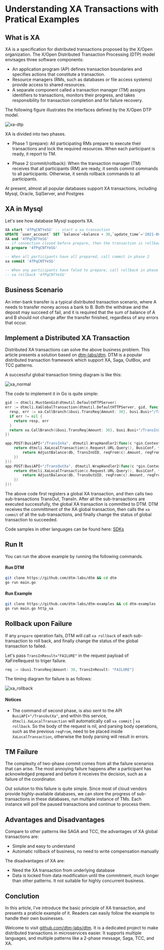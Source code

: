 # Understanding XA Transactions with Pratical Examples

## What is XA

XA is a specification for distributed transactions proposed by the X/Open organization.
The X/Open Distributed Transaction Processing (DTP) model envisages three software
components:
- An application program (AP) defines transaction boundaries and specifies actions that constitute a transaction.
- Resource managers (RMs, such as databases or file access systems) provide access to shared resources.
- A separate component called a transaction manager (TM) assigns identifiers to transactions, monitors their progress, and takes responsibility for transaction completion and for failure recovery.

The following figure illustrates the interfaces defined by the X/Open DTP model.

![xa-dtp](../imgs/xa-dtp.jpeg)

XA is divided into two phases.

 - Phase 1 (prepare): All participating RMs prepare to execute their transactions and lock the required resources.
   When each participant is ready, it report to TM.

 - Phase 2 (commit/rollback): When the transaction manager (TM) receives that all participants (RM) are ready, it sends commit commands to all participants. Otherwise, it sends rollback commands to all participants.

At present, almost all popular databases support XA transactions, including Mysql, Oracle, SqlServer, and Postgres

## XA in Mysql
Let's see how database Mysql supports XA.

``` sql
XA start '4fPqCNTYeSG' -- start a xa transaction
UPDATE `user_account` SET `balance`=balance + 30,`update_time`='2021-06-09 11:50:42.438' WHERE user_id = 1
XA end '4fPqCNTYeSG'
-- if connection closed before prepare, then the transaction is rollback automaticly
XA prepare '4fPqCNTYeSG'

-- When all participants have all prepared, call commit in phase 2
xa commit '4fPqCNTYeSG'

-- When any participants have faled to prepare, call rollback in phase 2
-- xa rollback '4fPqCNTYeSG'
```

## Business Scenario
An inter-bank transfer is a typical distributed transaction scenario, where A needs to transfer money across a bank to B. Both the withdraw and the deposit may succeed of fail, and it is required that the sum of balance of A and B should not change after the transfer finished, regardless of any errors that occur.

## Implement a Distributed XA Transaction

Distributed XA transactions can solve the above business problem. This article presents a solution based on [dtm-labs/dtm](https://github.com/dtm-labs/dtm). DTM is a popular distributed transaction framework which support XA, Saga, OutBox, and TCC patterns.

A successful global transaction timing diagram is like this:

![xa_normal](../imgs/xa_normal.jpg)

The code to implement it in Go is quite simple:

``` go
gid := dtmcli.MustGenGid(dtmutil.DefaultHTTPServer)
err := dtmcli.XaGlobalTransaction(dtmutil.DefaultHTTPServer, gid, func(xa *dtmcli.Xa) (*resty.Response, error) {
  resp, err := xa.CallBranch(&busi.TransReq{Amount: 30}, busi.Busi+"/TransOutXa")
  if err != nil {
    return resp, err
  }
  return xa.CallBranch(&busi.TransReq{Amount: 30}, busi.Busi+"/TransInXa")
})

app.POST(BusiAPI+"/TransInXa", dtmutil.WrapHandler2(func(c *gin.Context) interface{} {
	return dtmcli.XaLocalTransaction(c.Request.URL.Query(), BusiConf, func(db *sql.DB, xa *dtmcli.Xa) error {
		return AdjustBalance(db, TransInUID, reqFrom(c).Amount, reqFrom(c).TransInResult)
	})
}))
app.POST(BusiAPI+"/TransOutXa", dtmutil.WrapHandler2(func(c *gin.Context) interface{} {
	return dtmcli.XaLocalTransaction(c.Request.URL.Query(), BusiConf, func(db *sql.DB, xa *dtmcli.Xa) error {
		return AdjustBalance(db, TransOutUID, reqFrom(c).Amount, reqFrom(c).TransOutResult)
	})
}))
```

The above code first registers a global XA transaction, and then calls two sub-transactions TransOut, TransIn.
After all the sub-transactions are executed successfully, the global XA transaction is committed to DTM.
DTM receives the committment of the XA global transaction, then calls the `xa commit` of all the sub-transactions, and finally change the status of global transaction to succeeded.

Code samples in other languages can be found here: [SDKs](https://en.dtm.pub/ref/sdk)

## Run It
You can run the above example by running the following commands.

#### Run DTM
``` bash
git clone https://github.com/dtm-labs/dtm && cd dtm
go run main.go
```

#### Run Example
``` bash
git clone https://github.com/dtm-labs/dtm-examples && cd dtm-examples
go run main.go http_xa
```

## Rollback upon Failure

If any `prepare` operation fails, DTM will call `xa rollback` of each sub-transaction to roll back, and finally change the status of the global transaction to failed.

Let's pass `TransInResult="FAILURE"` in the request payload of XaFireRequest to triger failure.

``` go
req := &busi.TransReq{Amount: 30, TransInResult: "FAILURE"}
```

The timing diagram for failure is as follows:

![xa_rollback](../imgs/xa_rollback.jpg)

#### Notices
- The command of second phase, is also sent to the API `BusiAPI+"/TransOutXa"`, and within this service, `dtmcli.XaLocalTransaction` will automatically call `xa commit` | `xa rollback`. So the body of the request is nil, and parsing body operations, such as the previous `reqFrom`, need to be placed inside `XaLocalTransaction`, otherwise the body parsing will result in errors.

## TM Failure
 The complexity of two-phase commit comes from all the failure scenarios that can arise. The most annoying failure happens after a participant has acknowledged prepared and before it receives the decision, such as a failure of the coordinator.

 Out solution to this failure is quite simple. Since most of cloud vendors provide highly-available databases, we can store the progress of sub-transactions in these databases, run multiple instance of TMs. Each instance will poll the paused transactions and continue to process them.

## Advantages and Disadvantages
Compare to other patterns like SAGA and TCC, the advantages of XA global transactions are:
- Simple and easy to understand
- Automatic rollback of business, no need to write compensation manually

The disadvantages of XA are:
- Need the XA transaction from underlying database
- Data is locked from data modification until the commitment, much longer than other patterns. It not suitable for highly concurrent business.

## Conclution
In this article, I've introduce the basic principle of XA transaction, and presents a praticle example of it. Readers can easily follow the example to handle their own businesses.

Welcome to visit [github.com/dtm-labs/dtm](https://github.com/dtm-labs/dtm). It is a dedicated project to make distributed transactions in microservices easier. It supports multiple languages, and multiple patterns like a 2-phase message, Saga, TCC, and XA.

